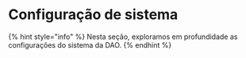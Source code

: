 # Configuração de sistema

{% hint style="info" %}
Nesta seção, exploramos em profundidade as configurações do sistema da DAO.
{% endhint %}
